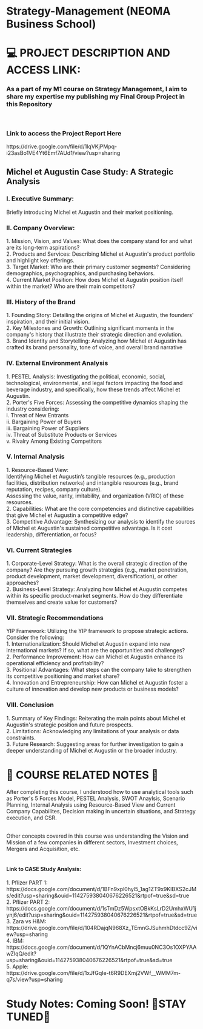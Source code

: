 # Strategy-Management (NEOMA Business School)

<h1> 💻 PROJECT DESCRIPTION AND ACCESS LINK:  </h1>
<h3> As a part of my M1 course on Strategy Management, I aim to share my expertise my publishing my Final Group Project in this Repository </h3> 
<br>

<h3> Link to access the Project Report Here </h3>
https://drive.google.com/file/d/1lqVKjPMpq-i23asBo1VE4Yt6Emf7AUd1/view?usp=sharing

<h2> Michel et Augustin Case Study: A Strategic Analysis </h2>
<h3> I. Executive Summary: </h3>
<p> Briefly introducing Michel et Augustin and their market positioning. </p>

<h3> II. Company Overview: </h3>
<p> 1. Mission, Vision, and Values: What does the company stand for and what are its long-term aspirations? <br>
2. Products and Services: Describing Michel et Augustin's product portfolio and highlight key offerings.<br>
3. Target Market: Who are their primary customer segments? Considering demographics, psychographics, and purchasing behaviors.<br>
4. Current Market Position: How does Michel et Augustin position itself within the market? Who are their main competitors? </p>

<h3> III. History of the Brand </h3>
<p> 1. Founding Story: Detailing the origins of Michel et Augustin, the founders' inspiration, and their initial vision.<br>
2. Key Milestones and Growth: Outlining significant moments in the company's history that illustrate their strategic direction and evolution. <br>
3. Brand Identity and Storytelling: Analyzing how Michel et Augustin has crafted its brand personality, tone of voice, and overall brand narrative </p>

<h3> IV. External Environment Analysis </h3>
<p> 1. PESTEL Analysis: Investigating the political, economic, social, technological, environmental, and legal factors impacting the food and beverage industry, and specifically, how these trends affect Michel et Augustin. <br>
2. Porter's Five Forces: Assessing the competitive dynamics shaping the industry considering: <br>
i. Threat of New Entrants <br>
ii. Bargaining Power of Buyers <br>
iii. Bargaining Power of Suppliers <br>
iv. Threat of Substitute Products or Services <br>
v. Rivalry Among Existing Competitors </p>

<h3> V. Internal Analysis </h3>
<p> 1. Resource-Based View: <br>
Identifying Michel et Augustin’s tangible resources (e.g., production facilities, distribution networks) and intangible resources (e.g., brand reputation, recipes, company culture).<br>
Assessing the value, rarity, imitability, and organization (VRIO) of these resources.<br>
2. Capabilities: What are the core competencies and distinctive capabilities that give Michel et Augustin a competitive edge? <br>
3. Competitive Advantage: Synthesizing our analysis to identify the sources of Michel et Augustin's sustained competitive advantage. Is it cost leadership, differentiation, or focus? </p>

<h3> VI. Current Strategies </h3>
<p> 1. Corporate-Level Strategy: What is the overall strategic direction of the company? Are they pursuing growth strategies (e.g., market penetration, product development, market development, diversification), or other approaches? <br>
2. Business-Level Strategy: Analyzing how Michel et Augustin competes within its specific product-market segments. How do they differentiate themselves and create value for customers?</p>

<h3> VII. Strategic Recommendations </h3>
<p> YIP Framework: Utilizing the YIP framework to propose strategic actions. Consider the following: <br>
1. Internationalization: Should Michel et Augustin expand into new international markets? If so, what are the opportunities and challenges? <br>
2. Performance Improvement: How can Michel et Augustin enhance its operational efficiency and profitability? <br>
3. Positional Advantages: What steps can the company take to strengthen its competitive positioning and market share? <br>
4. Innovation and Entrepreneurship: How can Michel et Augustin foster a culture of innovation and develop new products or business models?</p>

<h3> VIII. Conclusion </h3>
<p> 1. Summary of Key Findings: Reiterating the main points about Michel et Augustin's strategic position and future prospects. <br>
2. Limitations: Acknowledging any limitations of your analysis or data constraints. <br>
3. Future Research: Suggesting areas for further investigation to gain a deeper understanding of Michel et Augustin or the broader industry.</p>


<h1> 📓 COURSE RELATED NOTES 📓 </h1>

<p> After completing this course, I understood how to use analytical tools such as Porter's 5 Forces Model, PESTEL Analysis, SWOT Anaylsis, Scenario Planning, Internal Analysis using Resource-Based View and Current Company Capabilites, Decision making in uncertain situations, and Strategy execution, and CSR. <br> <br>

  Other concepts covered in this course was understanding the Vision and Mission of a few companies in different sectors, Investment choices, Mergers and Acquisition, etc.
<br> 
<br>
<h4> Link to CASE Study Analysis: </h4>
1. Pflizer PART 1: <br> https://docs.google.com/document/d/1BFn9xpl0hyl5_1ag1ZT9x9KIBXS2cJMs/edit?usp=sharing&ouid=114275938040676226521&rtpof=true&sd=true<br>
2. Pflizer PART 2:<br> https://docs.google.com/document/d/1sTmDz5WpsxtOBkKsLrD2UmhxWU1jynj6/edit?usp=sharing&ouid=114275938040676226521&rtpof=true&sd=true<br>
3. Zara vs H&M: <br> https://drive.google.com/file/d/104RDajqN968Xz_TEmnGJSuhmhDtdcc9Z/view?usp=sharing<br>
4. IBM: <br> https://docs.google.com/document/d/1QYnACbMncj6muu0NC3Os1OXPYAAwZIqQ/edit?usp=sharing&ouid=114275938040676226521&rtpof=true&sd=true<br>
5. Apple: <br>https://drive.google.com/file/d/1xJfGqIe-t6R9DEXmj2VWf__WMM7m-q7s/view?usp=sharing

<br>
</p>

<h1> Study Notes: Coming Soon! 🌸STAY TUNED🌸 </h1>
